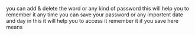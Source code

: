 you can add & delete the word or any kind of password this will help you to remember it any time 
you can save your password or any importent date and day in this
it will help you to access it remember it if you save here means
